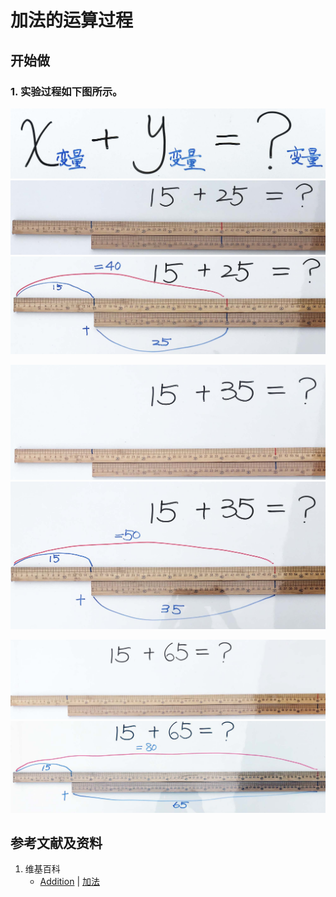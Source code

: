 # 加法的运算过程

## 开始做

### 1. 实验过程如下图所示。

![](/images/数轴(一维坐标系)/加减乘除的运算规律/加法的运算过程/1a0.jpg)
![](/images/数轴(一维坐标系)/加减乘除的运算规律/加法的运算过程/1a1.jpg)
![](/images/数轴(一维坐标系)/加减乘除的运算规律/加法的运算过程/1a2.jpg)

![](/images/数轴(一维坐标系)/加减乘除的运算规律/加法的运算过程/2a1.jpg)
![](/images/数轴(一维坐标系)/加减乘除的运算规律/加法的运算过程/2a2.jpg)

![](/images/数轴(一维坐标系)/加减乘除的运算规律/加法的运算过程/3a1.jpg)
![](/images/数轴(一维坐标系)/加减乘除的运算规律/加法的运算过程/3a2.jpg)


## 参考文献及资料

1. 维基百科
	- [Addition](https://en.wikipedia.org/wiki/Addition) | [加法](https://zh.wikipedia.org/wiki/%E5%8A%A0%E6%B3%95) 

